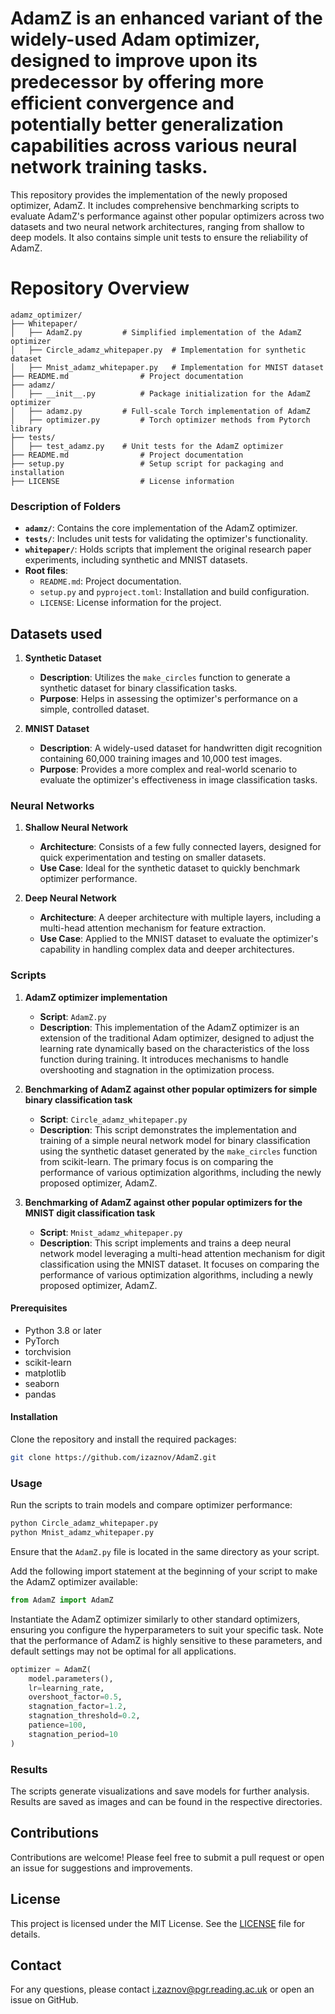 # AdamZ is an enhanced variant of the widely-used Adam optimizer, designed to improve upon its predecessor by offering more efficient convergence and potentially better generalization capabilities across various neural network training tasks.

This repository provides the implementation of the newly proposed optimizer, AdamZ. It includes comprehensive benchmarking scripts to evaluate AdamZ's performance against other popular optimizers across two datasets and two neural network architectures, ranging from shallow to deep models. It also contains simple unit tests to ensure the reliability of AdamZ.

# Repository Overview
```
adamz_optimizer/
├── Whitepaper/
│   ├── AdamZ.py         # Simplified implementation of the AdamZ optimizer
│   ├── Circle_adamz_whitepaper.py  # Implementation for synthetic dataset
│   ├── Mnist_adamz_whitepaper.py   # Implementation for MNIST dataset
├── README.md                # Project documentation
├── adamz/
│   ├── __init__.py          # Package initialization for the AdamZ optimizer 
│   ├── adamz.py         # Full-scale Torch implementation of AdamZ
│   ├── optimizer.py         # Torch optimizer methods from Pytorch library
├── tests/
│   ├── test_adamz.py    # Unit tests for the AdamZ optimizer
├── README.md                # Project documentation
├── setup.py                 # Setup script for packaging and installation
├── LICENSE                  # License information
```

### Description of Folders
- **`adamz/`**: Contains the core implementation of the AdamZ optimizer.
- **`tests/`**: Includes unit tests for validating the optimizer's functionality.
- **`whitepaper/`**: Holds scripts that implement the original research paper experiments, including synthetic and MNIST datasets.
- **Root files**:
  - `README.md`: Project documentation.
  - `setup.py` and `pyproject.toml`: Installation and build configuration.
  - `LICENSE`: License information for the project.





## Datasets used

1. **Synthetic Dataset**
   - **Description**: Utilizes the `make_circles` function to generate a synthetic dataset for binary classification tasks.
   - **Purpose**: Helps in assessing the optimizer's performance on a simple, controlled dataset.

2. **MNIST Dataset**
   - **Description**: A widely-used dataset for handwritten digit recognition containing 60,000 training images and 10,000 test images.
   - **Purpose**: Provides a more complex and real-world scenario to evaluate the optimizer's effectiveness in image classification tasks.

### Neural Networks

1. **Shallow Neural Network**
   - **Architecture**: Consists of a few fully connected layers, designed for quick experimentation and testing on smaller datasets.
   - **Use Case**: Ideal for the synthetic dataset to quickly benchmark optimizer performance.

2. **Deep Neural Network**
   - **Architecture**: A deeper architecture with multiple layers, including a multi-head attention mechanism for feature extraction.
   - **Use Case**: Applied to the MNIST dataset to evaluate the optimizer's capability in handling complex data and deeper architectures.
### Scripts

1. **AdamZ optimizer implementation**
   - **Script**: `AdamZ.py`
   - **Description**: This implementation of the AdamZ optimizer is an extension of the traditional Adam optimizer, 
designed to adjust the learning rate dynamically based on the characteristics of the loss function during training. 
It introduces mechanisms to handle overshooting and stagnation in the optimization process.

2. **Benchmarking of AdamZ against other popular optimizers for simple binary classification task**
   - **Script**: `Circle_adamz_whitepaper.py`
   - **Description**: This script demonstrates the implementation and training of a simple neural network model for binary classification using the synthetic dataset generated by the `make_circles` function from scikit-learn. The primary focus is on comparing the performance of various optimization algorithms, including the newly proposed optimizer, AdamZ.
  
3. **Benchmarking of AdamZ against other popular optimizers for the MNIST digit classification task**
   - **Script**: `Mnist_adamz_whitepaper.py`
   - **Description**: This script implements and trains a deep neural network model leveraging a multi-head attention mechanism for digit classification using the MNIST dataset. It focuses on comparing the performance of various optimization algorithms, including a newly proposed optimizer, AdamZ.

#### Prerequisites

- Python 3.8 or later
- PyTorch
- torchvision
- scikit-learn
- matplotlib
- seaborn
- pandas

#### Installation

Clone the repository and install the required packages:

```bash
git clone https://github.com/izaznov/AdamZ.git
```

### Usage


Run the scripts to train models and compare optimizer performance:

```bash
python Circle_adamz_whitepaper.py
python Mnist_adamz_whitepaper.py
```
Ensure that the `AdamZ.py` file is located in the same directory as your script.

Add the following import statement at the beginning of your script to make the AdamZ optimizer available:

```python
from AdamZ import AdamZ
```

Instantiate the AdamZ optimizer similarly to other standard optimizers, ensuring you configure the hyperparameters to suit your specific task. Note that the performance of AdamZ is highly sensitive to these parameters, and default settings may not be optimal for all applications.

```python
optimizer = AdamZ(
    model.parameters(),
    lr=learning_rate,
    overshoot_factor=0.5,
    stagnation_factor=1.2,
    stagnation_threshold=0.2,
    patience=100,
    stagnation_period=10
)
```

### Results

The scripts generate visualizations and save models for further analysis. Results are saved as images and can be found in the respective directories.

## Contributions

Contributions are welcome! Please feel free to submit a pull request or open an issue for suggestions and improvements.

## License

This project is licensed under the MIT License. See the [LICENSE](LICENSE) file for details.

## Contact

For any questions, please contact i.zaznov@pgr.reading.ac.uk or open an issue on GitHub.

